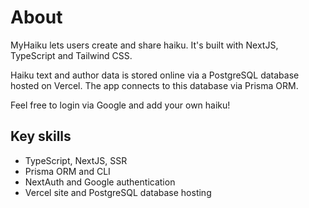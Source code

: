 # About

MyHaiku lets users create and share haiku. It's built with NextJS, TypeScript and Tailwind CSS.

Haiku text and author data is stored online via a PostgreSQL database hosted on Vercel. The app connects to this database via Prisma ORM.

Feel free to login via Google and add your own haiku!

## Key skills
- TypeScript, NextJS, SSR
- Prisma ORM and CLI
- NextAuth and Google authentication
- Vercel site and PostgreSQL database hosting
